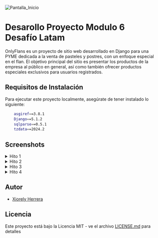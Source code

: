 ![Pantalla_Inicio](ProyectoM6-OnlyFlansPublic/Hito4/Indice_1_de_2.png)


# Desarollo Proyecto Modulo 6 Desafío Latam

OnlyFlans es un proyecto de sitio web desarrollado en Django para una PYME dedicada a la venta de pasteles y postres, con un enfoque especial en el flan. El objetivo principal del sitio es presentar los productos de la empresa al público en general, así como también ofrecer productos especiales exclusivos para usuarios registrados.

## Requisitos de Instalación

Para ejecutar este proyecto localmente, asegúrate de tener instalado lo siguiente:

```bash
    asgiref==3.8.1
    Django==5.1.2
    sqlparse==0.5.1
    tzdata==2024.2
```


## Screenshots
<details>

<summary>Hito 1</summary>

![App Screenshot](Hito1/requerimiento1.jpg)
![App Screenshot](Hito1/requerimiento2.jpg)
![App Screenshot](Hito1/requerimiento3.jpg)
![App Screenshot](Hito1/requerimiento4.jpg)

</details>

<details>
<summary>Hito 2</summary>
    
![App Screenshot](Hito2/Indice.jpg)
![App Screenshot](Hito2/Acerca.jpg)
![App Screenshot](Hito2/Bienvenido.jpg)
![App Screenshot](Hito2/Indice2.jpg)
![App Screenshot](Hito2/Acerca2.jpg)
![App Screenshot](Hito2/Bienvenido2.jpg)
![App Screenshot](Hito2/colapse.jpg)
    
</details>

<details>
<summary>Hito 3</summary>
    
![App Screenshot](Hito3/Requerimiento1.jpg)
![App Screenshot](Hito3/Requerimiento2.jpg)
![App Screenshot](Hito3/Inicio con filtros.jpg)
![App Screenshot](Hito3/bienvenido_sin_filtros.jpg)
![App Screenshot](Hito3/Formulario_Contacto.jpg)
![App Screenshot](Hito3/Mensaje_enviado_con_exito.jpg)
![App Screenshot](Hito3/error_por_email_invalido.jpg)
![App Screenshot](Hito3/Contact_forms_admin.jpg)
    
</details>

<details>
<summary>Hito 4</summary>
    
![App Screenshot](Hito4/Indice_1_de_2.png)
![App Screenshot](Hito4/Indice_2_de_2.png)
![App Screenshot](Hito4/formulario_registro.png)
![App Screenshot](Hito4/formulario_login.png)
![App Screenshot](Hito4/registro_exitoso.png)
![App Screenshot](Hito4/bienvenido_1_de_2.png)
![App Screenshot](Hito4/bienvenido_2_de_2.png)
![App Screenshot](Hito4/usuarios_registrados.png)
    
</details>

## Autor

- [Xiorely Herrera](https://github.com/Xiorelyh)

## Licencia

Este proyecto está bajo la Licencia MIT - ve el archivo [LICENSE.md](LICENSE) para detalles


